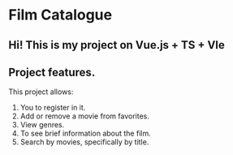 # Film Catalogue

## Hi! This is my project on **Vue.js + TS + VIe**
## Project features.

This project allows:
1. You to register in it. 
2. Add or remove a movie from favorites. 
3. View genres. 
4. To see brief information about the film. 
5. Search by movies, specifically by title.
